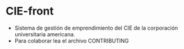 # CIE-front

- Sistema de gestión de emprendimiento del CIE de la corporación universitaria americana.
- Para colaborar lea el archivo CONTRIBUTING
